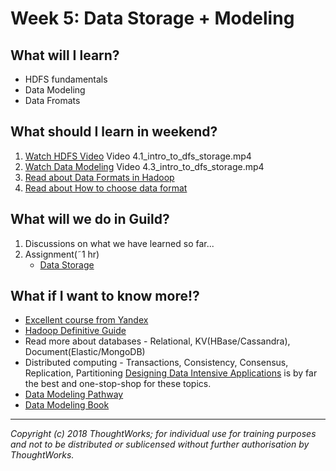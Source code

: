 # Week 5: Data Storage + Modeling

## What will I learn?
* HDFS fundamentals
* Data Modeling
* Data Fromats

## What should I learn in weekend?

1. [Watch HDFS Video](https://drive.google.com/drive/folders/1aHE8nVn5wJ5ZaxXOj58wbyDqe86e-SxS) Video 4.1_intro_to_dfs_storage.mp4
2. [Watch Data Modeling](https://drive.google.com/drive/folders/1aHE8nVn5wJ5ZaxXOj58wbyDqe86e-SxS) Video 4.3_intro_to_dfs_storage.mp4
3. [Read about Data Formats in Hadoop](https://www.datanami.com/2018/05/16/big-data-file-formats-demystified/)
4. [Read about How to choose data format](https://community.hitachivantara.com/community/products-and-solutions/pentaho/blog/2017/11/07/hadoop-file-formats-its-not-just-csv-anymore)



## What will we do in Guild?
1. Discussions on what we have learned so far...
2. Assignment(˜1 hr)
    * [Data Storage](https://docs.google.com/document/d/1Uw26Lc7qPTQKIZUuCZNgA267VO-wjXy406u-44P5f00/edit#heading=h.8hzq89jq6a7m)

## What if I want to know more!?
* [Excellent course from Yandex](https://www.coursera.org/learn/big-data-essentials?specialization=big-data-engineering)
* [Hadoop Definitive Guide](https://learning.oreilly.com/library/view/hadoop-the-definitive/9781491901687/)
* Read more about databases - Relational, KV(HBase/Cassandra), Document(Elastic/MongoDB)
* Distributed computing - Transactions, Consistency, Consensus, Replication, Partitioning
  [Designing Data Intensive Applications](https://learning.oreilly.com/library/view/designing-data-intensive-applications/9781491903063/) is by far the best and one-stop-shop for these topics.
* [Data Modeling Pathway](https://docs.google.com/presentation/d/1DiW333bEfO0m5xvbSlqpLtYFt-mPBCrVYZtEn06JYZM/edit#slide=id.g362f568261_0_0)
* [Data Modeling Book](ttps://learning.oreilly.com/library/view/data-modeling-made/9780977140060/)

---

*Copyright (c) 2018 ThoughtWorks; for individual use for training purposes and not to be distributed or sublicensed without further authorisation by ThoughtWorks.*
